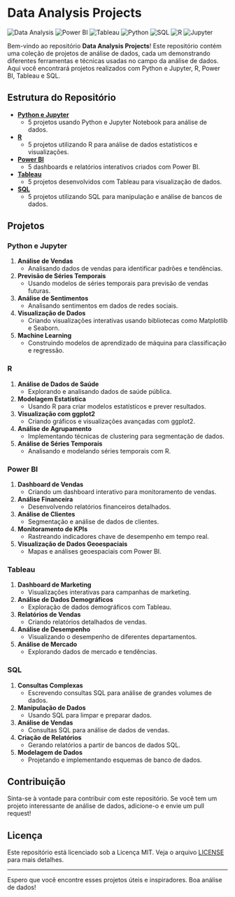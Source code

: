 # Data Analysis Projects

![Data Analysis](https://img.shields.io/badge/Data%20Analysis-Projects-blue)
![Power BI](https://img.shields.io/badge/Power%20BI-Analytics-yellow)
![Tableau](https://img.shields.io/badge/Tableau-Visualization-orange)
![Python](https://img.shields.io/badge/Python-Programming-brightgreen)
![SQL](https://img.shields.io/badge/SQL-Database-blue)
![R](https://img.shields.io/badge/R-Statistics-blue)
![Jupyter](https://img.shields.io/badge/Jupyter-Notebook-orange)

Bem-vindo ao repositório **Data Analysis Projects**! Este repositório contém uma coleção de projetos de análise de dados, cada um demonstrando diferentes ferramentas e técnicas usadas no campo da análise de dados. Aqui você encontrará projetos realizados com Python e Jupyter, R, Power BI, Tableau e SQL.

## Estrutura do Repositório

- **[Python e Jupyter](./python_and_jupyter)**
  - 5 projetos usando Python e Jupyter Notebook para análise de dados.
- **[R](./R)**
  - 5 projetos utilizando R para análise de dados estatísticos e visualizações.
- **[Power BI](./powerbi)**
  - 5 dashboards e relatórios interativos criados com Power BI.
- **[Tableau](./tableu)**
  - 5 projetos desenvolvidos com Tableau para visualização de dados.
- **[SQL](./SQL)**
  - 5 projetos utilizando SQL para manipulação e análise de bancos de dados.

## Projetos

### Python e Jupyter
1. **Análise de Vendas**
   - Analisando dados de vendas para identificar padrões e tendências.
2. **Previsão de Séries Temporais**
   - Usando modelos de séries temporais para previsão de vendas futuras.
3. **Análise de Sentimentos**
   - Analisando sentimentos em dados de redes sociais.
4. **Visualização de Dados**
   - Criando visualizações interativas usando bibliotecas como Matplotlib e Seaborn.
5. **Machine Learning**
   - Construindo modelos de aprendizado de máquina para classificação e regressão.

### R
1. **Análise de Dados de Saúde**
   - Explorando e analisando dados de saúde pública.
2. **Modelagem Estatística**
   - Usando R para criar modelos estatísticos e prever resultados.
3. **Visualização com ggplot2**
   - Criando gráficos e visualizações avançadas com ggplot2.
4. **Análise de Agrupamento**
   - Implementando técnicas de clustering para segmentação de dados.
5. **Análise de Séries Temporais**
   - Analisando e modelando séries temporais com R.

### Power BI
1. **Dashboard de Vendas**
   - Criando um dashboard interativo para monitoramento de vendas.
2. **Análise Financeira**
   - Desenvolvendo relatórios financeiros detalhados.
3. **Análise de Clientes**
   - Segmentação e análise de dados de clientes.
4. **Monitoramento de KPIs**
   - Rastreando indicadores chave de desempenho em tempo real.
5. **Visualização de Dados Geoespaciais**
   - Mapas e análises geoespaciais com Power BI.

### Tableau
1. **Dashboard de Marketing**
   - Visualizações interativas para campanhas de marketing.
2. **Análise de Dados Demográficos**
   - Exploração de dados demográficos com Tableau.
3. **Relatórios de Vendas**
   - Criando relatórios detalhados de vendas.
4. **Análise de Desempenho**
   - Visualizando o desempenho de diferentes departamentos.
5. **Análise de Mercado**
   - Explorando dados de mercado e tendências.

### SQL
1. **Consultas Complexas**
   - Escrevendo consultas SQL para análise de grandes volumes de dados.
2. **Manipulação de Dados**
   - Usando SQL para limpar e preparar dados.
3. **Análise de Vendas**
   - Consultas SQL para análise de dados de vendas.
4. **Criação de Relatórios**
   - Gerando relatórios a partir de bancos de dados SQL.
5. **Modelagem de Dados**
   - Projetando e implementando esquemas de banco de dados.

## Contribuição

Sinta-se à vontade para contribuir com este repositório. Se você tem um projeto interessante de análise de dados, adicione-o e envie um pull request!

## Licença

Este repositório está licenciado sob a Licença MIT. Veja o arquivo [LICENSE](./LICENSE) para mais detalhes.

---

Espero que você encontre esses projetos úteis e inspiradores. Boa análise de dados!
